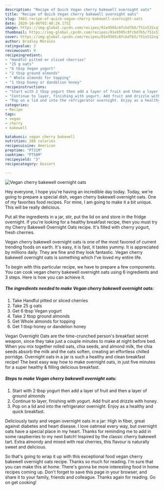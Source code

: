 ```yaml
---
description: "Recipe of Quick Vegan cherry bakewell overnight oats"
title: "Recipe of Quick Vegan cherry bakewell overnight oats"
slug: 3481-recipe-of-quick-vegan-cherry-bakewell-overnight-oats
date: 2020-10-06T02:48:24.175Z
image: https://img-global.cpcdn.com/recipes/01e9505c8fcbd7b5/751x532cq70/vegan-cherry-bakewell-overnight-oats-recipe-main-photo.jpg
thumbnail: https://img-global.cpcdn.com/recipes/01e9505c8fcbd7b5/751x532cq70/vegan-cherry-bakewell-overnight-oats-recipe-main-photo.jpg
cover: https://img-global.cpcdn.com/recipes/01e9505c8fcbd7b5/751x532cq70/vegan-cherry-bakewell-overnight-oats-recipe-main-photo.jpg
author: Bradley Morales
ratingvalue: 3
reviewcount: 9
recipeingredient:
- "Handful pitted or sliced cherries"
- "25 g oats"
- "6 tbsp Vegan yogurt"
- "2 tbsp ground almonds"
- " Whole almonds for topping"
- "1 tbsp honey or dandelion honey"
recipeinstructions:
- "Start with 2 tbsp yogurt then add a layer of fruit and then a layer of ground almonds"
- "Continue to layer, finishing with yogurt. Add fruit and drizzle with honey."
- "Pop on a lid and into the refrigerator overnight. Enjoy as a healthy and quick breakfast."
categories:
- Recipe
tags:
- vegan
- cherry
- bakewell

katakunci: vegan cherry bakewell 
nutrition: 268 calories
recipecuisine: American
preptime: "PT31M"
cooktime: "PT58M"
recipeyield: "3"
recipecategory: Dessert

---
```



![Vegan cherry bakewell overnight oats](https://img-global.cpcdn.com/recipes/01e9505c8fcbd7b5/751x532cq70/vegan-cherry-bakewell-overnight-oats-recipe-main-photo.jpg)

Hey everyone, I hope you're having an incredible day today. Today, we're going to prepare a special dish, vegan cherry bakewell overnight oats. One of my favorites food recipes. For mine, I am going to make it a bit unique. This will be really delicious.

Put all the ingredients in a jar, stir, put the lid on and store in the fridge overnight. If you&#39;re looking for a healthy breakfast recipe, then you must try my Cherry Bakewell Overnight Oats recipe. It&#39;s filled with cherry yogurt, fresh cherries.

Vegan cherry bakewell overnight oats is one of the most favored of current trending foods on earth. It's easy, it is fast, it tastes yummy. It is appreciated by millions daily. They are fine and they look fantastic. Vegan cherry bakewell overnight oats is something which I've loved my entire life.


To begin with this particular recipe, we have to prepare a few components. You can cook vegan cherry bakewell overnight oats using 6 ingredients and 3 steps. Here is how you can achieve it.

<!--inarticleads1-->

##### The ingredients needed to make Vegan cherry bakewell overnight oats:

1. Take Handful pitted or sliced cherries
1. Take 25 g oats
1. Get 6 tbsp Vegan yogurt
1. Take 2 tbsp ground almonds
1. Get  Whole almonds for topping
1. Get 1 tbsp honey or dandelion honey


Vegan Overnight Oats are the time-crunched person&#39;s breakfast secret weapon, since they take just a couple minutes to make at night before bed. When you mix together rolled oats, chia seeds, and almond milk, the chia seeds absorb the milk and the oats soften, creating an effortless chilled porridge. Overnight oats in a jar is such a healthy and clean breakfast recipe! The best easy way how to make overnight oats, in just five minutes for a super healthy &amp; filling delicious breakfast. 

<!--inarticleads2-->

##### Steps to make Vegan cherry bakewell overnight oats:

1. Start with 2 tbsp yogurt then add a layer of fruit and then a layer of ground almonds
1. Continue to layer, finishing with yogurt. Add fruit and drizzle with honey.
1. Pop on a lid and into the refrigerator overnight. Enjoy as a healthy and quick breakfast.


Deliciously tasty and vegan overnight oats in a jar: High in fiber, great against diabetes and heart disease. I love oatmeal every way, but overnight oats have a special place in my heart. Thanks for reminding me to add in some raspberries to my next batch! Inspired by the classic cherry bakewell tart. Extra almondy and mixed with real cherries, this flavour is naturally sweet and delicious. 

So that's going to wrap it up with this exceptional food vegan cherry bakewell overnight oats recipe. Thanks so much for reading. I'm sure that you can make this at home. There's gonna be more interesting food in home recipes coming up. Don't forget to save this page in your browser, and share it to your family, friends and colleague. Thanks again for reading. Go on get cooking!
